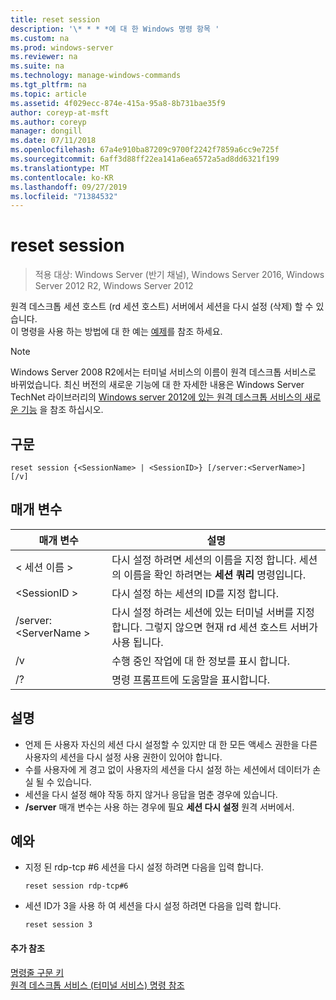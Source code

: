 ```yaml
---
title: reset session
description: '\* * * *에 대 한 Windows 명령 항목 '
ms.custom: na
ms.prod: windows-server
ms.reviewer: na
ms.suite: na
ms.technology: manage-windows-commands
ms.tgt_pltfrm: na
ms.topic: article
ms.assetid: 4f029ecc-874e-415a-95a8-8b731bae35f9
author: coreyp-at-msft
ms.author: coreyp
manager: dongill
ms.date: 07/11/2018
ms.openlocfilehash: 67a4e910ba87209c9700f2242f7859a6cc9e725f
ms.sourcegitcommit: 6aff3d88ff22ea141a6ea6572a5ad8dd6321f199
ms.translationtype: MT
ms.contentlocale: ko-KR
ms.lasthandoff: 09/27/2019
ms.locfileid: "71384532"
---
```

# <a name="reset-session"></a>reset session

>적용 대상: Windows Server (반기 채널), Windows Server 2016, Windows Server 2012 R2, Windows Server 2012

원격 데스크톱 세션 호스트 (rd 세션 호스트) 서버에서 세션을 다시 설정 (삭제) 할 수 있습니다.  
이 명령을 사용 하는 방법에 대 한 예는 [예제](#BKMK_examples)를 참조 하세요.  

> [!NOTE]  
> Windows Server 2008 R2에서는 터미널 서비스의 이름이 원격 데스크톱 서비스로 바뀌었습니다. 최신 버전의 새로운 기능에 대 한 자세한 내용은 Windows Server TechNet 라이브러리의 [Windows server 2012에 있는 원격 데스크톱 서비스의 새로운 기능](https://technet.microsoft.com/library/hh831527) 을 참조 하십시오.  

## <a name="syntax"></a>구문  
```  
reset session {<SessionName> | <SessionID>} [/server:<ServerName>] [/v]  
```  

## <a name="parameters"></a>매개 변수  

|매개 변수|설명|  
|-------|--------|  
|\< 세션 이름 >|다시 설정 하려면 세션의 이름을 지정 합니다. 세션의 이름을 확인 하려면는 **세션 쿼리** 명령입니다.|  
|\<SessionID >|다시 설정 하는 세션의 ID를 지정 합니다.|  
|/server: \<ServerName >|다시 설정 하려는 세션에 있는 터미널 서버를 지정 합니다. 그렇지 않으면 현재 rd 세션 호스트 서버가 사용 됩니다.|  
|/v|수행 중인 작업에 대 한 정보를 표시 합니다.|  
|/?|명령 프롬프트에 도움말을 표시합니다.|  

## <a name="remarks"></a>설명  
-   언제 든 사용자 자신의 세션 다시 설정할 수 있지만 대 한 모든 액세스 권한을 다른 사용자의 세션을 다시 설정 사용 권한이 있어야 합니다.  
-   수를 사용자에 게 경고 없이 사용자의 세션을 다시 설정 하는 세션에서 데이터가 손실 될 수 있습니다.  
-   세션을 다시 설정 해야 작동 하지 않거나 응답을 멈춘 경우에 있습니다.  
-   **/server** 매개 변수는 사용 하는 경우에 필요 **세션 다시 설정** 원격 서버에서.  

## <a name="BKMK_examples"></a>예와  
- 지정 된 rdp-tcp #6 세션을 다시 설정 하려면 다음을 입력 합니다.  
  ```  
  reset session rdp-tcp#6  
  ```  
- 세션 ID가 3을 사용 하 여 세션을 다시 설정 하려면 다음을 입력 합니다.  
  ```  
  reset session 3  
  ```  

#### <a name="additional-references"></a>추가 참조  
[명령줄 구문 키](command-line-syntax-key.md)  
[원격 데스크톱 서비스 &#40;터미널 서비스&#41; 명령 참조](remote-desktop-services-terminal-services-command-reference.md)  
